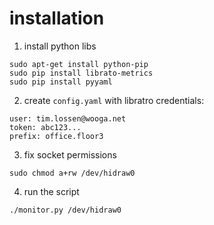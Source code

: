 # installation

1) install python libs
```
sudo apt-get install python-pip
sudo pip install librato-metrics
sudo pip install pyyaml
```

2) create `config.yaml` with libratro credentials:
```
user: tim.lossen@wooga.net
token: abc123...
prefix: office.floor3
```

3) fix socket permissions
```
sudo chmod a+rw /dev/hidraw0
```

4) run the script
```
./monitor.py /dev/hidraw0
```




 


